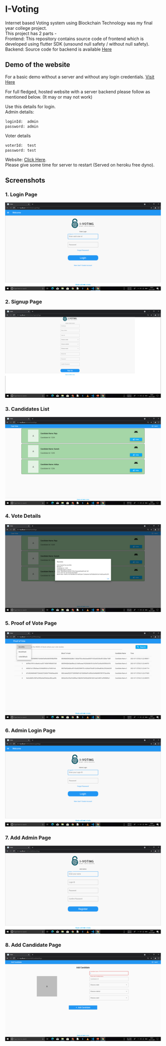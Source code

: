 # I-Voting

Internet based Voting system using Blockchain Technology was my final year college project.  
This project has 2 parts -  
Frontend: This repository contains source code of frontend which is developed using flutter SDK (unsound null safety / without null safety).  
Backend: Source code for backend is available [Here](https://github.com/OmkarDabade/Blockchain-Internet-Voting-Backend)

## Demo of the website

For a basic demo without a server and without any login credentials. [Visit Here](https://omkardabade.github.io/Blockchain-Internet-Voting-Frontend)

For full fledged, hosted website with a server backend please follow as mentioned below. (It may or may not work)

Use this details for login.  
Admin details:
```
loginId:  admin
password: admin
```
Voter details
```
voterId:  test
password: test
```
  
Website: [Click Here](https://i-vote-app.web.app).  
Please give some time for server to restart (Served on heroku free dyno).

## Screenshots

### 1. Login Page
![Login](/assets/screenshots/Login%20Page.png)


### 2. Signup Page
![Signup](/assets/screenshots/Signup.png)


### 3. Candidates List
![Candidates list](/assets/screenshots/Candidates%20list.png)


### 4. Vote Details
![Vote Details](/assets/screenshots/Vote%20Details.png)


### 5. Proof of Vote Page
![Proof of Vote](/assets/screenshots/Proof%20of%20Vote.png)


### 6. Admin Login Page
![Admin Login](/assets/screenshots/Admin%20Login.png)


### 7. Add Admin Page
![Add Admin](/assets/screenshots/Add%20Admin.png)


### 8. Add Candidate Page
![Add Candidate](/assets/screenshots/Add%20Candidate.png)
